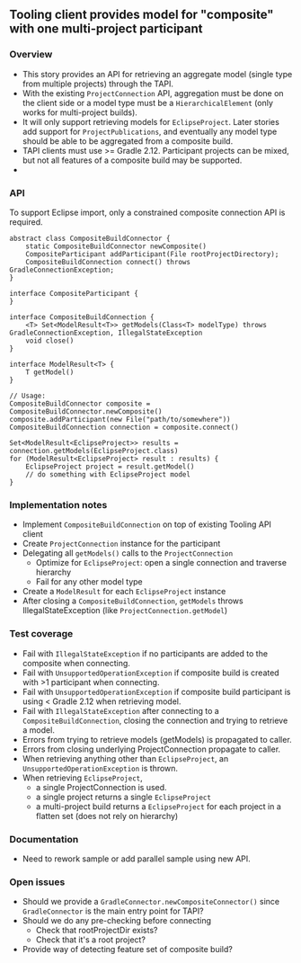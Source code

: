 ## Tooling client provides model for "composite" with one multi-project participant

### Overview

- This story provides an API for retrieving an aggregate model (single type from multiple projects) through the TAPI.
- With the existing `ProjectConnection` API, aggregation must be done on the client side or a model type must be a `HierarchicalElement` (only works for multi-project builds).
- It will only support retrieving models for `EclipseProject`.  Later stories add support for `ProjectPublications`, and eventually any model type should be able to be aggregated from a composite build.
- TAPI clients must use >= Gradle 2.12. Participant projects can be mixed, but not all features of a composite build may be supported.
- 

### API

To support Eclipse import, only a constrained composite connection API is required.

    abstract class CompositeBuildConnector { 
        static CompositeBuildConnector newComposite()
        CompositeParticipant addParticipant(File rootProjectDirectory);
        CompositeBuildConnection connect() throws GradleConnectionException;
    }

    interface CompositeParticipant {
    }

    interface CompositeBuildConnection {
        <T> Set<ModelResult<T>> getModels(Class<T> modelType) throws GradleConnectionException, IllegalStateException
        void close()
    }

    interface ModelResult<T> {
        T getModel()
    }

    // Usage:
    CompositeBuildConnector composite = CompositeBuildConnector.newComposite()
    composite.addParticipant(new File("path/to/somewhere"))
    CompositeBuildConnection connection = composite.connect()

    Set<ModelResult<EclipseProject>> results = connection.getModels(EclipseProject.class)
    for (ModelResult<EclipseProject> result : results) {
        EclipseProject project = result.getModel()
        // do something with EclipseProject model
    }

### Implementation notes

- Implement `CompositeBuildConnection` on top of existing Tooling API client
- Create `ProjectConnection` instance for the participant
- Delegating all `getModels()` calls to the `ProjectConnection`
    - Optimize for `EclipseProject`: open a single connection and traverse hierarchy
    - Fail for any other model type
- Create a `ModelResult` for each `EclipseProject` instance
- After closing a `CompositeBuildConnection`, `getModels` throws IllegalStateException (like `ProjectConnection.getModel`)

### Test coverage

- Fail with `IllegalStateException` if no participants are added to the composite when connecting.
- Fail with `UnsupportedOperationException` if composite build is created with >1 participant when connecting.
- Fail with `UnsupportedOperationException` if composite build participant is using < Gradle 2.12 when retrieving model.
- Fail with `IllegalStateException` after connecting to a `CompositeBuildConnection`, closing the connection and trying to retrieve a model.
- Errors from trying to retrieve models (getModels) is propagated to caller.
- Errors from closing underlying ProjectConnection propagate to caller.
- When retrieving anything other than `EclipseProject`, an `UnsupportedOperationException` is thrown.
- When retrieving `EclipseProject`, 
    - a single ProjectConnection is used.
    - a single project returns a single `EclipseProject`
    - a multi-project build returns a `EclipseProject` for each project in a flatten set (does not rely on hierarchy)

### Documentation

- Need to rework sample or add parallel sample using new API.

### Open issues

- Should we provide a `GradleConnector.newCompositeConnector()` since `GradleConnector` is the main entry point for TAPI?
- Should we do any pre-checking before connecting
    - Check that rootProjectDir exists?
    - Check that it's a root project?
- Provide way of detecting feature set of composite build?
